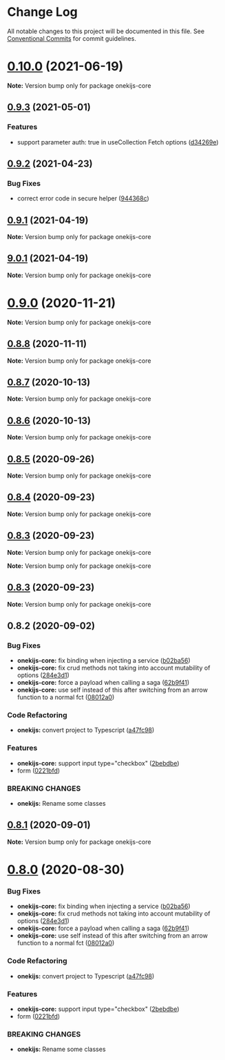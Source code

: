 # Change Log

All notable changes to this project will be documented in this file.
See [Conventional Commits](https://conventionalcommits.org) for commit guidelines.

# [0.10.0](https://github.com/oneki/onekijs/compare/v0.9.3...v0.10.0) (2021-06-19)

**Note:** Version bump only for package onekijs-core





## [0.9.3](https://github.com/oneki/onekijs/compare/v0.9.2...v0.9.3) (2021-05-01)


### Features

* support parameter auth: true in useCollection Fetch options ([d34269e](https://github.com/oneki/onekijs/commit/d34269e112a76d4a5abed6796033531b3e592aae))





## [0.9.2](https://github.com/oneki/onekijs/compare/v0.9.1...v0.9.2) (2021-04-23)


### Bug Fixes

* correct error code in secure helper ([944368c](https://github.com/oneki/onekijs/commit/944368c9fc1ee23b8907aa30818cf22c736e8860))





## [0.9.1](https://github.com/oneki/onekijs/compare/v9.0.1...v0.9.1) (2021-04-19)

**Note:** Version bump only for package onekijs-core





## [9.0.1](https://github.com/oneki/onekijs/compare/v0.9.0...v9.0.1) (2021-04-19)

**Note:** Version bump only for package onekijs-core





# [0.9.0](https://github.com/oneki/onekijs/compare/v0.8.8...v0.9.0) (2020-11-21)

**Note:** Version bump only for package onekijs-core





## [0.8.8](https://github.com/oneki/onekijs/compare/v0.8.7...v0.8.8) (2020-11-11)

**Note:** Version bump only for package onekijs-core





## [0.8.7](https://github.com/oneki/onekijs/compare/v0.8.6...v0.8.7) (2020-10-13)

**Note:** Version bump only for package onekijs-core





## [0.8.6](https://github.com/oneki/onekijs/compare/v0.8.5...v0.8.6) (2020-10-13)

**Note:** Version bump only for package onekijs-core





## [0.8.5](https://github.com/oneki/onekijs/compare/v0.8.4...v0.8.5) (2020-09-26)

**Note:** Version bump only for package onekijs-core





## [0.8.4](https://github.com/oneki/onekijs/compare/v0.8.3...v0.8.4) (2020-09-23)

**Note:** Version bump only for package onekijs-core





## [0.8.3](https://github.com/oneki/onekijs/compare/v0.8.1...v0.8.3) (2020-09-23)

**Note:** Version bump only for package onekijs-core







**Note:** Version bump only for package onekijs-core





## [0.8.3](https://github.com/oneki/onekijs/compare/v0.8.1...v0.8.3) (2020-09-23)

**Note:** Version bump only for package onekijs-core





## 0.8.2 (2020-09-02)


### Bug Fixes

* **onekijs-core:** fix binding when injecting a service ([b02ba56](https://github.com/oneki/onekijs/commit/b02ba56e34d5566dd2ff8dc0b96e5503c8c3b199))
* **onekijs-core:** fix crud methods not taking into account mutability of options ([284e3d1](https://github.com/oneki/onekijs/commit/284e3d1b08fb8e0518c12cf14c9f70fb3e21ea91))
* **onekijs-core:** force a payload when calling a saga ([62b9f41](https://github.com/oneki/onekijs/commit/62b9f4117b4ab48b275e4e33ba6a54f9fc72db3f))
* **onekijs-core:** use self instead of this after switching from an arrow function to a normal fct ([08012a0](https://github.com/oneki/onekijs/commit/08012a05da333ad1ccfaa60041aba64b12f6ee5d))


### Code Refactoring

* **onekijs:** convert project to Typescript ([a47fc98](https://github.com/oneki/onekijs/commit/a47fc9815fbb51271c12505a65cd8b38a1ab04e3))


### Features

* **onekijs-core:** support input type="checkbox" ([2bebdbe](https://github.com/oneki/onekijs/commit/2bebdbe94be9d4d32a4294450094347e7b04372d))
* form ([0221bfd](https://github.com/oneki/onekijs/commit/0221bfd3bc22c5cadfa5ac0cd8fbe070cc04cf50))


### BREAKING CHANGES

* **onekijs:** Rename some classes





## [0.8.1](https://github.com/oneki/onekijs/compare/v0.8.0...v0.8.1) (2020-09-01)

**Note:** Version bump only for package onekijs-core





# [0.8.0](https://github.com/oneki/onekijs/compare/v0.5.0...v0.8.0) (2020-08-30)


### Bug Fixes

* **onekijs-core:** fix binding when injecting a service ([b02ba56](https://github.com/oneki/onekijs/commit/b02ba56e34d5566dd2ff8dc0b96e5503c8c3b199))
* **onekijs-core:** fix crud methods not taking into account mutability of options ([284e3d1](https://github.com/oneki/onekijs/commit/284e3d1b08fb8e0518c12cf14c9f70fb3e21ea91))
* **onekijs-core:** force a payload when calling a saga ([62b9f41](https://github.com/oneki/onekijs/commit/62b9f4117b4ab48b275e4e33ba6a54f9fc72db3f))
* **onekijs-core:** use self instead of this after switching from an arrow function to a normal fct ([08012a0](https://github.com/oneki/onekijs/commit/08012a05da333ad1ccfaa60041aba64b12f6ee5d))


### Code Refactoring

* **onekijs:** convert project to Typescript ([a47fc98](https://github.com/oneki/onekijs/commit/a47fc9815fbb51271c12505a65cd8b38a1ab04e3))


### Features

* **onekijs-core:** support input type="checkbox" ([2bebdbe](https://github.com/oneki/onekijs/commit/2bebdbe94be9d4d32a4294450094347e7b04372d))
* form ([0221bfd](https://github.com/oneki/onekijs/commit/0221bfd3bc22c5cadfa5ac0cd8fbe070cc04cf50))


### BREAKING CHANGES

* **onekijs:** Rename some classes
